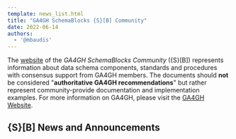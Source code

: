 ```yaml
---
template: news_list.html
title: "GA4GH SchemaBlocks {S}[B] Community"
date: 2022-06-14
authors:
  - '@mbaudis'
---
```


The [website](http://beta.schemablocks.org) of the _GA4GH SchemaBlocks Community_ ({S}[B]) represents information about data schema components, standards and procedures with consensus support from GA4GH members. The documents should __not__ be considered "__authoritative GA4GH recommendations__" but rather represent community-provide documentation and implementation examples. For more information on GA4GH, please visit the [GA4GH Website](https://ga4gh.org).

## {S}[B] News and Announcements